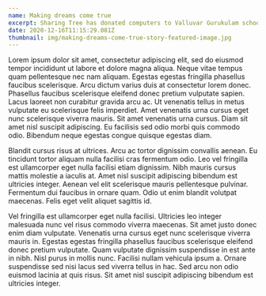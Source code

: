 ```yaml
---
name: Making dreams come true
excerpt: Sharing Tree has donated computers to Valluvar Gurukulam school, Chennai
date: 2020-12-16T11:15:29.081Z
thumbnail: img/making-dreams-come-true-story-featured-image.jpg
---
```

Lorem ipsum dolor sit amet, consectetur adipiscing elit, sed do eiusmod tempor incididunt ut labore et dolore magna aliqua. Neque vitae tempus quam pellentesque nec nam aliquam. Egestas egestas fringilla phasellus faucibus scelerisque. Arcu dictum varius duis at consectetur lorem donec. Phasellus faucibus scelerisque eleifend donec pretium vulputate sapien. Lacus laoreet non curabitur gravida arcu ac. Ut venenatis tellus in metus vulputate eu scelerisque felis imperdiet. Amet venenatis urna cursus eget nunc scelerisque viverra mauris. Sit amet venenatis urna cursus. Diam sit amet nisl suscipit adipiscing. Eu facilisis sed odio morbi quis commodo odio. Bibendum neque egestas congue quisque egestas diam.

Blandit cursus risus at ultrices. Arcu ac tortor dignissim convallis aenean. Eu tincidunt tortor aliquam nulla facilisi cras fermentum odio. Leo vel fringilla est ullamcorper eget nulla facilisi etiam dignissim. Nibh mauris cursus mattis molestie a iaculis at. Amet nisl suscipit adipiscing bibendum est ultricies integer. Aenean vel elit scelerisque mauris pellentesque pulvinar. Fermentum dui faucibus in ornare quam. Odio ut enim blandit volutpat maecenas. Felis eget velit aliquet sagittis id.

Vel fringilla est ullamcorper eget nulla facilisi. Ultricies leo integer malesuada nunc vel risus commodo viverra maecenas. Sit amet justo donec enim diam vulputate. Venenatis urna cursus eget nunc scelerisque viverra mauris in. Egestas egestas fringilla phasellus faucibus scelerisque eleifend donec pretium vulputate. Quam vulputate dignissim suspendisse in est ante in nibh. Nisl purus in mollis nunc. Facilisi nullam vehicula ipsum a. Ornare suspendisse sed nisi lacus sed viverra tellus in hac. Sed arcu non odio euismod lacinia at quis risus. Sit amet nisl suscipit adipiscing bibendum est ultricies integer.